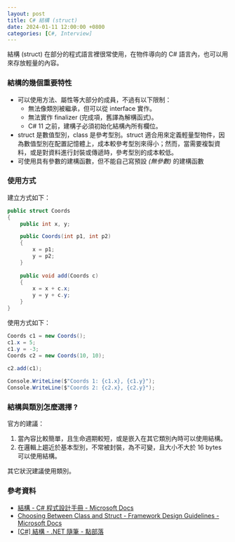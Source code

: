 ```yaml
---
layout: post
title: C# 結構 (struct)
date: 2024-01-11 12:00:00 +0800
categories: [C#, Interview]
---
```


結構 (struct) 在部分的程式語言裡很常使用，在物件導向的 C# 語言內，也可以用來存放輕量的內容。

### 結構的幾個重要特性

- 可以使用方法、屬性等大部分的成員，不過有以下限制：
    - 無法像類別被繼承，但可以從 interface 實作。
    - 無法實作 finalizer (完成項，舊譯為解構函式)。
    - C# 11 之前，建構子必須初始化結構內所有欄位。
- struct 是數值型別，class 是參考型別。struct 適合用來定義輕量型物件，因為數值型別在配置記憶體上，成本較參考型別來得小；然而，當需要複製資料，或是對資料進行封裝或傳遞時，參考型別的成本較低。
- 可使用具有參數的建構函數，但不能自己寫預設 _(無參數)_ 的建構函數

### 使用方式

建立方式如下：

```cs
public struct Coords
{
    public int x, y;

    public Coords(int p1, int p2)
    {
        x = p1;
        y = p2;
    }
        
    public void add(Coords c)
    {
        x = x + c.x;
        y = y + c.y;
    }
}
```

使用方式如下：

```cs
Coords c1 = new Coords();
c1.x = 5;
c1.y = -3;
Coords c2 = new Coords(10, 10);
        
c2.add(c1);

Console.WriteLine($"Coords 1: {c1.x}, {c1.y}");
Console.WriteLine($"Coords 2: {c2.x}, {c2.y}");
```

### 結構與類別怎麼選擇 ?

官方的建議：

1. 當內容比較簡單，且生命週期較短，或是嵌入在其它類別內時可以使用結構。
2. 在邏輯上趨近於基本型別，不常被封裝，為不可變，且大小不大於 16 bytes 可以使用結構。

其它狀況建議使用類別。

### 參考資料

- [結構 - C# 程式設計手冊 - Microsoft Docs](https://docs.microsoft.com/en-us/dotnet/csharp/programming-guide/classes-and-structs/structs)
- [Choosing Between Class and Struct - Framework Design Guidelines - Microsoft Docs](https://docs.microsoft.com/en-us/dotnet/standard/design-guidelines/choosing-between-class-and-struct)
- [\[C#\] 結構 - .NET 隨筆 - 點部落](https://dotblogs.com.tw/atowngit/2009/08/28/10292)